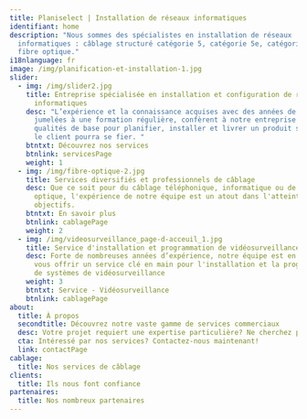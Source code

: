```yaml
---
title: Planiselect | Installation de réseaux informatiques
identifiant: home
description: "Nous sommes des spécialistes en installation de réseaux
  informatiques : câblage structuré catégorie 5, catégorie 5e, catégorie 6 et
  fibre optique."
i18nlanguage: fr
image: /img/planification-et-installation-1.jpg
slider:
  - img: /img/slider2.jpg
    title: Entreprise spécialisée en installation et configuration de réseaux
      informatiques
    desc: "L’expérience et la connaissance acquises avec des années de travail,
      jumelées à une formation régulière, confèrent à notre entreprise les
      qualités de base pour planifier, installer et livrer un produit sur lequel
      le client pourra se fier. "
    btntxt: Découvrez nos services
    btnlink: servicesPage
    weight: 1
  - img: /img/fibre-optique-2.jpg
    title: Services diversifiés et professionnels de câblage
    desc: Que ce soit pour du câblage téléphonique, informatique ou de fibre
      optique, l'expérience de notre équipe est un atout dans l'atteinte de vos
      objectifs.
    btntxt: En savoir plus
    btnlink: cablagePage
    weight: 2
  - img: /img/videosurveillance_page-d-acceuil_1.jpg
    title: Service d'installation et programmation de vidéosurveillance
    desc: Forte de nombreuses années d’expérience, notre équipe est en mesure de
      vous offrir un service clé en main pour l'installation et la programmation
      de systèmes de vidéosurveillance
    weight: 3
    btntxt: Service - Vidéosurveillance
    btnlink: cablagePage
about:
  title: À propos
  secondtitle: Découvrez notre vaste gamme de services commerciaux
  desc: Votre projet requiert une expertise particulière? Ne cherchez plus!
  cta: Intéressé par nos services? Contactez-nous maintenant!
  link: contactPage
cablage:
  title: Nos services de câblage
clients:
  title: Ils nous font confiance
partenaires:
  title: Nos nombreux partenaires
---
```


